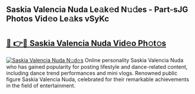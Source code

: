 ## Saskia Valencia Nuda Le𝚊k𝚎d N𝚞𝚍es - Part-sJG Photos Vid𝚎o Le𝚊ks vSyKc

# <h2><a href="http://fbct6h.evod.top/?m=Saskia+Valencia+Nuda">🔗 👉🔴 Saskia Valencia Nuda Vid𝚎o Ph𝚘t𝚘s</a></h2>

[![Saskia Valencia Nuda N𝚞d𝚎s](https://i.imgur.com/8V9OHl7.gif)](http://fbct6h.evod.top/?m=Saskia+Valencia+Nuda)
Online personality Saskia Valencia Nuda who has gained popularity for posting lifestyle and dance-related content, including dance trend performances and mini vlogs. Renowned public figure Saskia Valencia Nuda, celebrated for their remarkable achievements in the field of entertainment. 

